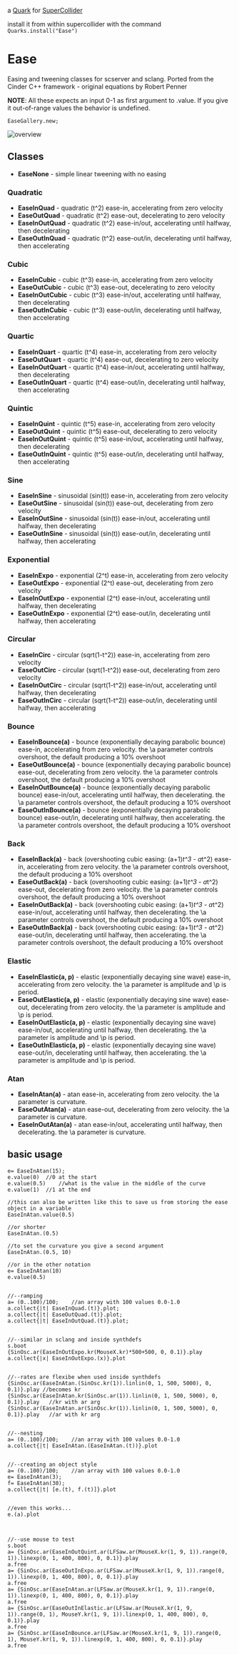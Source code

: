 a [Quark](http://supercollider-quarks.github.io/quarks/) for [SuperCollider](http://supercollider.github.io)

install it from within supercollider with the command `Quarks.install("Ease")`

# Ease
Easing and tweening classes for scserver and sclang. Ported from the Cinder C++ framework - original equations by Robert Penner

**NOTE**: All these expects an input 0-1 as first argument to .value. If you give it out-of-range values the behavior is undefined.

```supercollider
EaseGallery.new;
```

![overview](overview.png?raw=true "overview")

## Classes

- **EaseNone** - simple linear tweening with no easing

### Quadratic

- **EaseInQuad** - quadratic (t^2) ease-in, accelerating from zero velocity
- **EaseOutQuad** - quadratic (t^2) ease-out, decelerating to zero velocity
- **EaseInOutQuad** - quadratic (t^2) ease-in/out, accelerating until halfway, then decelerating
- **EaseOutInQuad** - quadratic (t^2) ease-out/in, decelerating until halfway, then accelerating

### Cubic

- **EaseInCubic** - cubic (t^3) ease-in, accelerating from zero velocity
- **EaseOutCubic** - cubic (t^3) ease-out, decelerating to zero velocity
- **EaseInOutCubic** - cubic (t^3) ease-in/out, accelerating until halfway, then decelerating
- **EaseOutInCubic** - cubic (t^3) ease-out/in, decelerating until halfway, then accelerating

### Quartic

- **EaseInQuart** - quartic (t^4) ease-in, accelerating from zero velocity
- **EaseOutQuart** - quartic (t^4) ease-out, decelerating to zero velocity
- **EaseInOutQuart** - quartic (t^4) ease-in/out, accelerating until halfway, then decelerating
- **EaseOutInQuart** - quartic (t^4) ease-out/in, decelerating until halfway, then accelerating

### Quintic

- **EaseInQuint** - quintic (t^5) ease-in, accelerating from zero velocity
- **EaseOutQuint** - quintic (t^5) ease-out, decelerating to zero velocity
- **EaseInOutQuint** - quintic (t^5) ease-in/out, accelerating until halfway, then decelerating
- **EaseOutInQuint** - quintic (t^5) ease-out/in, decelerating until halfway, then accelerating

### Sine

- **EaseInSine** - sinusoidal (sin(t)) ease-in, accelerating from zero velocity
- **EaseOutSine** - sinusoidal (sin(t)) ease-out, decelerating from zero velocity
- **EaseInOutSine** - sinusoidal (sin(t)) ease-in/out, accelerating until halfway, then decelerating
- **EaseOutInSine** - sinusoidal (sin(t)) ease-out/in, decelerating until halfway, then accelerating

### Exponential

- **EaseInExpo** - exponential (2^t) ease-in, accelerating from zero velocity
- **EaseOutExpo** - exponential (2^t) ease-out, decelerating from zero velocity
- **EaseInOutExpo** - exponential (2^t) ease-in/out, accelerating until halfway, then decelerating
- **EaseOutInExpo** - exponential (2^t) ease-out/in, decelerating until halfway, then accelerating

### Circular

- **EaseInCirc** - circular (sqrt(1-t^2)) ease-in, accelerating from zero velocity
- **EaseOutCirc** - circular (sqrt(1-t^2)) ease-out, decelerating from zero velocity
- **EaseInOutCirc** - circular (sqrt(1-t^2)) ease-in/out, accelerating until halfway, then decelerating
- **EaseOutInCirc** - circular (sqrt(1-t^2)) ease-out/in, decelerating until halfway, then accelerating

### Bounce

- **EaseInBounce(a)** - bounce (exponentially decaying parabolic bounce) ease-in, accelerating from zero velocity. the \a parameter controls overshoot, the default producing a 10% overshoot
- **EaseOutBounce(a)** - bounce (exponentially decaying parabolic bounce) ease-out, decelerating from zero velocity. the \a parameter controls overshoot, the default producing a 10% overshoot
- **EaseInOutBounce(a)** - bounce (exponentially decaying parabolic bounce) ease-in/out, accelerating until halfway, then decelerating. the \a parameter controls overshoot, the default producing a 10% overshoot
- **EaseOutInBounce(a)** - bounce (exponentially decaying parabolic bounce) ease-out/in, decelerating until halfway, then accelerating. the \a parameter controls overshoot, the default producing a 10% overshoot

### Back

- **EaseInBack(a)** - back (overshooting cubic easing: (a+1)*t^3 - a*t^2) ease-in, accelerating from zero velocity. the \a parameter controls overshoot, the default producing a 10% overshoot
- **EaseOutBack(a)** - back (overshooting cubic easing: (a+1)*t^3 - a*t^2) ease-out, decelerating from zero velocity. the \a parameter controls overshoot, the default producing a 10% overshoot
- **EaseInOutBack(a)** - back (overshooting cubic easing: (a+1)*t^3 - a*t^2) ease-in/out, accelerating until halfway, then decelerating. the \a parameter controls overshoot, the default producing a 10% overshoot
- **EaseOutInBack(a)** - back (overshooting cubic easing: (a+1)*t^3 - a*t^2) ease-out/in, decelerating until halfway, then accelerating. the \a parameter controls overshoot, the default producing a 10% overshoot

### Elastic

- **EaseInElastic(a, p)** - elastic (exponentially decaying sine wave) ease-in, accelerating from zero velocity. the \a parameter is amplitude and \p is period.
- **EaseOutElastic(a, p)** - elastic (exponentially decaying sine wave) ease-out, decelerating from zero velocity. the \a parameter is amplitude and \p is period.
- **EaseInOutElastic(a, p)** - elastic (exponentially decaying sine wave) ease-in/out, accelerating until halfway, then decelerating. the \a parameter is amplitude and \p is period.
- **EaseOutInElastic(a, p)** - elastic (exponentially decaying sine wave) ease-out/in, decelerating until halfway, then accelerating. the \a parameter is amplitude and \p is period.

### Atan

- **EaseInAtan(a)** - atan ease-in, accelerating from zero velocity. the \a parameter is curvature.
- **EaseOutAtan(a)** - atan ease-out, decelerating from zero velocity. the \a parameter is curvature.
- **EaseInOutAtan(a)** - atan ease-in/out, accelerating until halfway, then decelerating. the \a parameter is curvature.

## basic usage

```supercollider
e= EaseInAtan(15);
e.value(0)	//0 at the start
e.value(0.5)	//what is the value in the middle of the curve
e.value(1)	//1 at the end

//this can also be written like this to save us from storing the ease object in a variable
EaseInAtan.value(0.5)

//or shorter
EaseInAtan.(0.5)

//to set the curvature you give a second argument
EaseInAtan.(0.5, 10)

//or in the other notation
e= EaseInAtan(10)
e.value(0.5)


//--ramping
a= (0..100)/100;	//an array with 100 values 0.0-1.0
a.collect{|t| EaseInQuad.(t)}.plot;
a.collect{|t| EaseOutQuad.(t)}.plot;
a.collect{|t| EaseInOutQuad.(t)}.plot;


//--similar in sclang and inside synthdefs
s.boot
{SinOsc.ar(EaseInOutExpo.kr(MouseX.kr)*500+500, 0, 0.1)}.play
a.collect{|x| EaseInOutExpo.(x)}.plot


//--rates are flexibe when used inside synthdefs
{SinOsc.ar(EaseInAtan.(SinOsc.kr(1)).linlin(0, 1, 500, 5000), 0, 0.1)}.play	//becomes kr
{SinOsc.ar(EaseInAtan.kr(SinOsc.ar(1)).linlin(0, 1, 500, 5000), 0, 0.1)}.play	//kr with ar arg
{SinOsc.ar(EaseInAtan.ar(SinOsc.kr(1)).linlin(0, 1, 500, 5000), 0, 0.1)}.play	//ar with kr arg


//--nesting
a= (0..100)/100;	//an array with 100 values 0.0-1.0
a.collect{|t| EaseInAtan.(EaseInAtan.(t))}.plot


//--creating an object style
a= (0..100)/100;	//an array with 100 values 0.0-1.0
e= EaseInAtan(3);
f= EaseInAtan(30);
a.collect{|t| [e.(t), f.(t)]}.plot


//even this works...
e.(a).plot



//--use mouse to test
s.boot
a= {SinOsc.ar(EaseInOutQuint.ar(LFSaw.ar(MouseX.kr(1, 9, 1)).range(0, 1)).linexp(0, 1, 400, 800), 0, 0.1)}.play
a.free
a= {SinOsc.ar(EaseOutInExpo.ar(LFSaw.ar(MouseX.kr(1, 9, 1)).range(0, 1)).linexp(0, 1, 400, 800), 0, 0.1)}.play
a.free
a= {SinOsc.ar(EaseInAtan.ar(LFSaw.ar(MouseX.kr(1, 9, 1)).range(0, 1)).linexp(0, 1, 400, 800), 0, 0.1)}.play
a.free
a= {SinOsc.ar(EaseOutInElastic.ar(LFSaw.ar(MouseX.kr(1, 9, 1)).range(0, 1), MouseY.kr(1, 9, 1)).linexp(0, 1, 400, 800), 0, 0.1)}.play
a.free
a= {SinOsc.ar(EaseInBounce.ar(LFSaw.ar(MouseX.kr(1, 9, 1)).range(0, 1), MouseY.kr(1, 9, 1)).linexp(0, 1, 400, 800), 0, 0.1)}.play
a.free
```
